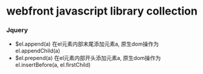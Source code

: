 # webfront javascript library collection



### Jquery

- $el.append(a)           在el元素内部末尾添加元素a, 原生dom操作为el.appendChild(a)
- $el.prepend(a)          在el元素内部开头添加元素a, 原生dom操作为el.insertBefore(a, el.firstChild)





